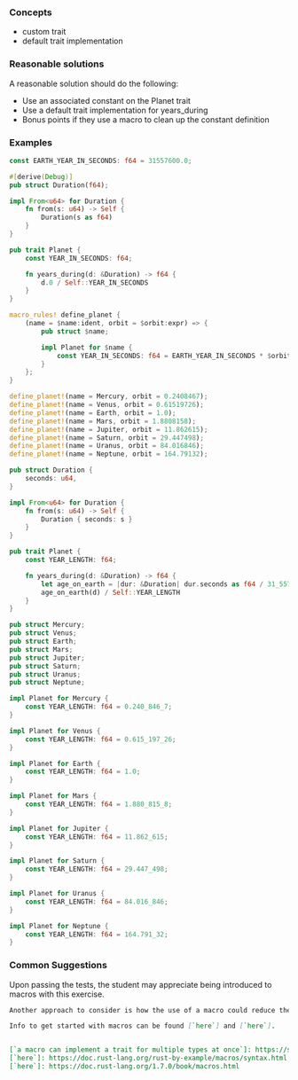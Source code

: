 ### Concepts

- custom trait
- default trait implementation

### Reasonable solutions

A reasonable solution should do the following:

- Use an associated constant on the Planet trait
- Use a default trait implementation for years_during
- Bonus points if they use a macro to clean up the constant definition

### Examples

```rust
const EARTH_YEAR_IN_SECONDS: f64 = 31557600.0;

#[derive(Debug)]
pub struct Duration(f64);

impl From<u64> for Duration {
    fn from(s: u64) -> Self {
        Duration(s as f64)
    }
}

pub trait Planet {
    const YEAR_IN_SECONDS: f64;

    fn years_during(d: &Duration) -> f64 {
        d.0 / Self::YEAR_IN_SECONDS
    }
}

macro_rules! define_planet {
    (name = $name:ident, orbit = $orbit:expr) => {
        pub struct $name;

        impl Planet for $name {
            const YEAR_IN_SECONDS: f64 = EARTH_YEAR_IN_SECONDS * $orbit;
        }
    };
}

define_planet!(name = Mercury, orbit = 0.2408467);
define_planet!(name = Venus, orbit = 0.61519726);
define_planet!(name = Earth, orbit = 1.0);
define_planet!(name = Mars, orbit = 1.8808158);
define_planet!(name = Jupiter, orbit = 11.862615);
define_planet!(name = Saturn, orbit = 29.447498);
define_planet!(name = Uranus, orbit = 84.016846);
define_planet!(name = Neptune, orbit = 164.79132);
```

```rust
pub struct Duration {
    seconds: u64,
}

impl From<u64> for Duration {
    fn from(s: u64) -> Self {
        Duration { seconds: s }
    }
}

pub trait Planet {
    const YEAR_LENGTH: f64;

    fn years_during(d: &Duration) -> f64 {
        let age_on_earth = |dur: &Duration| dur.seconds as f64 / 31_557_600.0;
        age_on_earth(d) / Self::YEAR_LENGTH
    }
}

pub struct Mercury;
pub struct Venus;
pub struct Earth;
pub struct Mars;
pub struct Jupiter;
pub struct Saturn;
pub struct Uranus;
pub struct Neptune;

impl Planet for Mercury {
    const YEAR_LENGTH: f64 = 0.240_846_7;
}

impl Planet for Venus {
    const YEAR_LENGTH: f64 = 0.615_197_26;
}

impl Planet for Earth {
    const YEAR_LENGTH: f64 = 1.0;
}

impl Planet for Mars {
    const YEAR_LENGTH: f64 = 1.880_815_8;
}

impl Planet for Jupiter {
    const YEAR_LENGTH: f64 = 11.862_615;
}

impl Planet for Saturn {
    const YEAR_LENGTH: f64 = 29.447_498;
}

impl Planet for Uranus {
    const YEAR_LENGTH: f64 = 84.016_846;
}

impl Planet for Neptune {
    const YEAR_LENGTH: f64 = 164.791_32;
}
```

### Common Suggestions

Upon passing the tests, the student may appreciate being introduced to macros with this exercise.

```markdown
Another approach to consider is how the use of a macro could reduce the boilerplate for this exercise. For instance, [`a macro can implement a trait for multiple types at once`], though it is fine to implement `years_during` in the Planet trait itself. In the community solutions you may see a macro defining both the structs and their implementations.

Info to get started with macros can be found [`here`] and [`here`].


[`a macro can implement a trait for multiple types at once`]: https://stackoverflow.com/questions/39150216/implementing-a-trait-for-multiple-types-at-once
[`here`]: https://doc.rust-lang.org/rust-by-example/macros/syntax.html
[`here`]: https://doc.rust-lang.org/1.7.0/book/macros.html

```
